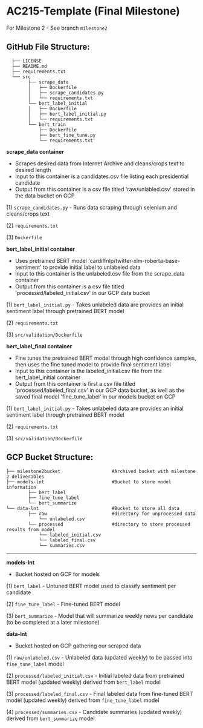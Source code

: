AC215-Template (Final Milestone)
==============================

For Milestone 2 - See branch `milestone2`

GitHub File Structure:
------------
      ├── LICENSE
      ├── README.md
      ├── requirements.txt
      └── src
            ├── scrape_data              
            │   ├── Dockerfile
            │   ├── scrape_candidates.py
            │   └── requirements.txt
            └── bert_label_initial
            │   ├── Dockerfile
            │   ├── bert_label_initial.py
            │   └── requirements.txt
            └── bert_train
                ├── Dockerfile
                ├── bert_fine_tune.py
                └── requirements.txt
                
**scrape_data container**
- Scrapes desired data from Internet Archive and cleans/crops text to desired length
- Input to this container is a candidates.csv file listing each presidential candidate
- Output from this container is a csv file titled 'raw/unlabled.csv' stored in the data bucket on GCP

(1) `scrape_candidates.py` - Runs data scraping through selenium and cleans/crops text

(2) `requirements.txt` 

(3) `Dockerfile` 

**bert_label_initial container**
- Uses pretrained BERT model 'cardiffnlp/twitter-xlm-roberta-base-sentiment' to provide initial label to unlabeled data
- Input to this container is the unlabeled.csv file from the scrape_data container
- Output from this container is a csv file titled 'processed/labeled_initial.csv' in our GCP data bucket
  
(1) `bert_label_initial.py` - Takes unlabeled data are provides an initial sentiment label through pretrained BERT model

(2) `requirements.txt` 

(3) `src/validation/Dockerfile`

**bert_label_final container**
- Fine tunes the pretrained BERT model through high confidence samples, then uses the fine tuned model to provide final sentiment label
- Input to this container is the labeled_initial.csv file from the bert_label_initial container
- Output from this container is first a csv file titled 'processed/labeled_final.csv' in our GCP data bucket, as well as the saved final model 'fine_tune_label' in our models bucket on GCP
  
(1) `bert_label_initial.py` - Takes unlabeled data are provides an initial sentiment label through pretrained BERT model

(2) `requirements.txt` 

(3) `src/validation/Dockerfile`


GCP Bucket Structure:
------------
    ├── milestone2bucket                   #Archived bucket with milestone 2 deliverables
    ├── models-lnt                         #Bucket to store model information
            ├── bert_label
            ├── fine_tune_label
            └── bert_summarize
    └── data-lnt                           #Bucket to store all data
            ├── raw                        #directory for unprocessed data
                └── unlabeled.csv
            └── processed                  #directory to store processed results from model
                └── labeled_initial.csv
                └── labeled_final.csv
                └── summaries.csv

--------


**models-lnt**
- Bucket hosted on GCP for models

(1) `bert_label` - Untuned BERT model used to classify sentiment per candidate

(2) `fine_tune_label` - Fine-tuned BERT model 

(3) `bert_summarize` -  Model that will summarize weekly news per candidate (to be completed at a later milestone)

**data-lnt**
- Bucket hosted on GCP gathering our scraped data

(1) `raw/unlabeled.csv` - Unlabeled data (updated weekly) to be passed into `fine_tune_label` model

(2) `processed/labeled_initial.csv` - Initial labeled data from pretrained BERT model (updated weekly) derived from `bert_label` model

(3) `processed/labeled_final.csv` - Final labeled data from fine-tuned BERT model (updated weekly) derived from `fine_tune_label` model

(4) `processed/summaries.csv` - Candidate summaries (updated weekly) derived from `bert_summarize` model
